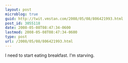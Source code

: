 ```yaml
---
layout: post
microblog: true
guid: http://twit.vmstan.com/2008/05/08/806421993.html
post_id: 3055118
date: 2008-05-08T08:47:34-0600
lastmod: 2008-05-08T08:47:34-0600
type: post
url: /2008/05/08/806421993.html
---
```

I need to start eating breakfast. I'm starving.
